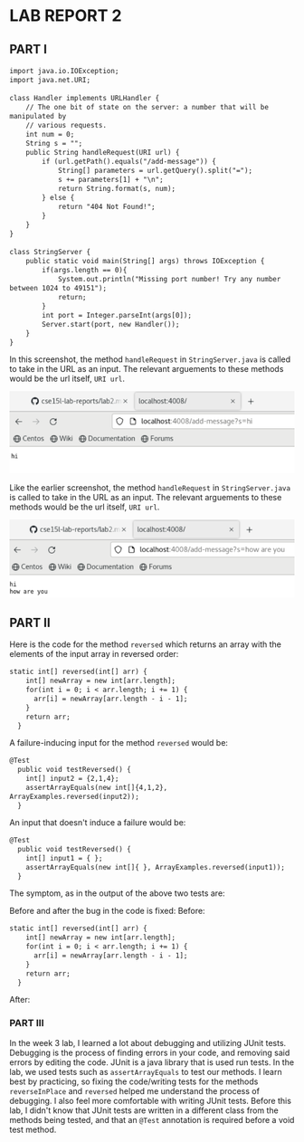 # LAB REPORT 2
## PART I
<pre><code>import java.io.IOException;
import java.net.URI;

class Handler implements URLHandler {
    // The one bit of state on the server: a number that will be manipulated by
    // various requests.
    int num = 0;
    String s = "";
    public String handleRequest(URI url) {
        if (url.getPath().equals("/add-message")) {
            String[] parameters = url.getQuery().split("=");
            s += parameters[1] + "\n";
            return String.format(s, num);
        } else {
            return "404 Not Found!";
        }
    }
}

class StringServer {
    public static void main(String[] args) throws IOException {
        if(args.length == 0){
            System.out.println("Missing port number! Try any number between 1024 to 49151");
            return;
        }
        int port = Integer.parseInt(args[0]);
        Server.start(port, new Handler());
    }
}</code></pre>

In this screenshot, the method `handleRequest` in `StringServer.java` is called to take in the URL as an input. The relevant arguements to these
methods would be the url itself, `URI url`.

![Image](s1.png)

Like the earlier screenshot, the method `handleRequest` in `StringServer.java` is called to take in the URL as an input. The relevant arguements to these
methods would be the url itself, `URI url`.

![Image](s2.png)

## PART II
Here is the code for the method `reversed` which returns an array with the elements of the input array in reversed order:
<pre><code>static int[] reversed(int[] arr) {
    int[] newArray = new int[arr.length];
    for(int i = 0; i < arr.length; i += 1) {
      arr[i] = newArray[arr.length - i - 1];
    }
    return arr;
  }</code></pre>
  
A failure-inducing input for the method `reversed` would be:
<pre><code>@Test
  public void testReversed() {
    int[] input2 = {2,1,4};
    assertArrayEquals(new int[]{4,1,2}, ArrayExamples.reversed(input2));
  }</code></pre>
  
An input that doesn't induce a failure would be:
<pre><code>@Test
  public void testReversed() {
    int[] input1 = { };
    assertArrayEquals(new int[]{ }, ArrayExamples.reversed(input1));
  }</code></pre>

The symptom, as in the output of the above two tests are:

Before and after the bug in the code is fixed:
Before:
<pre><code>static int[] reversed(int[] arr) {
    int[] newArray = new int[arr.length];
    for(int i = 0; i < arr.length; i += 1) {
      arr[i] = newArray[arr.length - i - 1];
    }
    return arr;
  }</code></pre>
  
After:
### PART III
In the week 3 lab, I learned a lot about debugging and utilizing JUnit tests. Debugging is the process of finding errors in your code, and 
removing said errors by editing the code. JUnit is a java library that is used run tests. In the lab, we used tests such as `assertArrayEquals` to test
our methods. I learn best by practicing, so fixing the code/writing tests for the methods `reverseInPlace` and `reversed` helped me understand
the process of debugging. I also feel more comfortable with writing JUnit tests. Before this lab, I didn't know that JUnit tests are written in
a different class from the methods being tested, and that an `@Test` annotation is required before a void test method.
